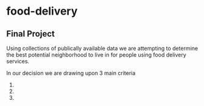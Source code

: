 # food-delivery
## Final Project

Using collections of publically available data we are attempting to determine the best potential neighborhood to live in for people using food delivery services.

In our decision we are drawing upon 3 main criteria

  1. 
  2. 
  3. 

